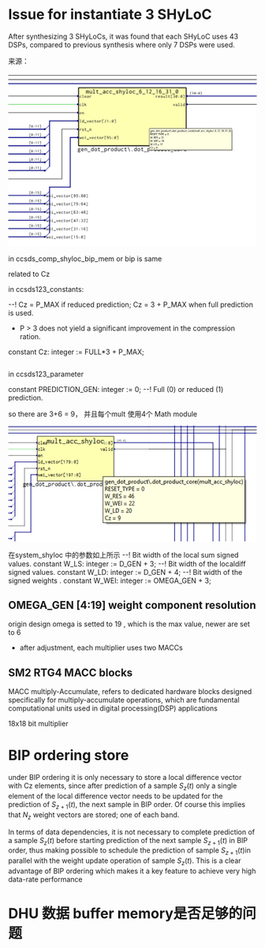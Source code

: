 # Issue for instantiate 3 SHyLoC

After synthesizing 3 SHyLoCs, it was found that each SHyLoC uses 43 DSPs, compared to previous synthesis where only 7 DSPs were used.

来源：

![1742229298366](images/18_Mar/1742229298366.png)

in ccsds_comp_shyloc_bip_mem or bip is same

related to Cz

in ccsds123_constants:

--! Cz = P\_MAX if reduced prediction; Cz = 3 + P\_MAX when full prediction is used.

* P > 3 does not yield a significant improvement in the compression ration.

constant Cz: integer := FULL\*3 + P\_MAX;

~~~

~~~

in ccsds123_parameter

constant PREDICTION_GEN: integer := 0;        --! Full (0) or reduced (1) prediction.

so there are 3+6 = 9， 并且每个mult 使用4个 Math module

![1742231145199](images/18_Mar/1742231145199.png)

在system_shyloc 中的参数如上所示
--! Bit width of the local sum signed values.
constant W_LS: integer := D_GEN + 3;
--! Bit width of the localdiff signed values.
constant W_LD: integer := D_GEN + 4;
--! Bit width of the signed weights .
constant W_WEI: integer := OMEGA_GEN + 3;

## OMEGA_GEN [4:19] weight component resolution

origin design omega is setted to 19 , which is the max value, newer are set to 6

* after adjustment, each multiplier uses two MACCs

## SM2 RTG4 MACC blocks

MACC multiply-Accumulate, refers to dedicated hardware blocks designed specifically for multiply-accumulate operations, which are fundamental computational units used in digital processing(DSP) applications

18x18 bit multiplier

# BIP ordering store

under BIP ordering it is only necessary to store a local difference vector with Cz elements, since after prediction of a sample $S_{z}(t)$ only a single element of the local difference vector needs to be updated for the prediction of  $S_{z+1}(t)$, the next sample in BIP order. Of course this implies that $N_z$ weight vectors are stored; one of each band.

In terms of data dependencies, it is not necessary to complete prediction of a sample $S_{z}(t)$ before starting prediction of the next sample $S_{z+1}(t)$ in BIP order, thus making possible to schedule the  prediction of sample $S_{z+1}(t)$in parallel with the weight  update operation of sample $S_{z}(t)$. This is a clear advantage of  BIP ordering which makes it a key feature to achieve very  high data-rate performance

# DHU 数据 buffer memory是否足够的问题
